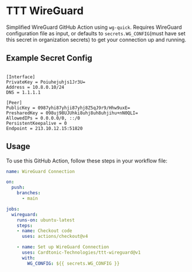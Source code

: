 # TTT WireGuard

Simplified WireGuard GitHub Action using `wg-quick`. Requires WireGuard configuration file as input, or defaults to `secrets.WG_CONFIG`(must have set this secret in organization secrets) to get your connection up and running.

## Example Secret Config
```text

[Interface]
PrivateKey = Poiuhejuhjs1Jr3U=
Address = 10.8.0.10/24
DNS = 1.1.1.1

[Peer]
PublicKey = 0987yhi87yhji87yhj8Z5qJ9r9/Hhw9uxE=
PresharedKey = 098uj98UJUhki8uhj8uh8uhjihu+nN0QLI=
AllowedIPs = 0.0.0.0/0, ::/0
PersistentKeepalive = 0
Endpoint = 213.10.12.15:51820
```
## Usage

To use this GitHub Action, follow these steps in your workflow file:

```yaml
name: WireGuard Connection

on:
  push:
    branches:
      - main

jobs:
  wireguard:
    runs-on: ubuntu-latest
    steps:
    - name: Checkout code
      uses: actions/checkout@v4

    - name: Set up WireGuard Connection
      uses: Cardtonic-Technologies/ttt-wireguard@v1
      with:
        WG_CONFIG: ${{ secrets.WG_CONFIG }}
```